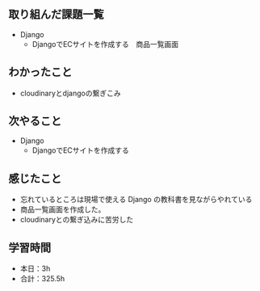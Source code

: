 ## 取り組んだ課題一覧
- Django
    - DjangoでECサイトを作成する　商品一覧画面                                    

## わかったこと
- cloudinaryとdjangoの繋ぎこみ                                                                                     

## 次やること
- Django
    - DjangoでECサイトを作成する

## 感じたこと                
-  忘れているところは現場で使える Django の教科書を見ながらやれている
-  商品一覧画面を作成した。
- cloudinaryとの繋ぎ込みに苦労した                                                                                                                                                                                                                                                                                                                                                                                                                                                                                                                                            
                                                                                             
                                    
## 学習時間
- 本日：3h
- 合計：325.5h